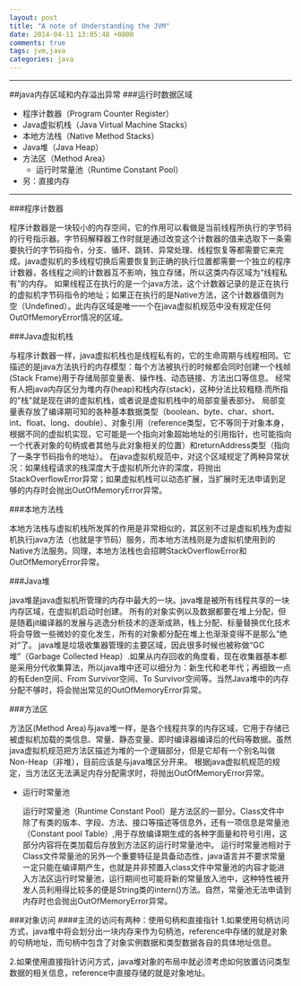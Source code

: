 ```yaml
---
layout: post
title: "A note of Understanding the JVM"
date: 2014-04-11 13:05:48 +0800
comments: true
tags: jvm,java
categories: java
---
```

*****
##java内存区域和内存溢出异常
###运行时数据区域
* 程序计数器（Program Counter Register）
* Java虚拟机栈（Java Virtual Machine Stacks）
* 本地方法栈（Native Method Stacks）
* Java堆（Java Heap）
* 方法区（Method Area）
	* 运行时常量池（Runtime Constant Pool）
* 另：直接内存

*****

###程序计数器


程序计数器是一块较小的内存空间，它的作用可以看做是当前线程所执行的字节码的行号指示器。字节码解释器工作时就是通过改变这个计数器的值来选取下一条需要执行的字节码指令，分支、循环、跳转、异常处理、线程恢复等都需要它来完成。java虚拟机的多线程切换后需要恢复到正确的执行位置都需要一个独立的程序计数器，各线程之间的计数器互不影响，独立存储，所以这类内存区域为“线程私有”的内存。
如果线程正在执行的是一个java方法，这个计数器记录的是正在执行的虚拟机字节码指令的地址；如果正在执行的是Native方法，这个计数器值则为空（Undefined）。此内存区域是唯一一个在java虚拟机规范中没有规定任何OutOfMemoryError情况的区域。
	
###Java虚拟机栈

与程序计数器一样，java虚拟机栈也是线程私有的，它的生命周期与线程相同。它描述的是java方法执行的内存模型：每个方法被执行的时候都会同时创建一个栈帧(Stack Frame)用于存储局部变量表、操作栈、动态链接、方法出口等信息。
经常有人把java内存区分为堆内存(heap)和栈内存(stack)，这种分法比较粗糙.而所指的"栈"就是现在讲的虚拟机栈，或者说是虚拟机栈中的局部变量表部分。
局部变量表存放了编译期可知的各种基本数据类型（boolean、byte、char、short、int、float、long、double）、对象引用（reference类型，它不等同于对象本身，根据不同的虚拟机实现，它可能是一个指向对象超始地址的引用指针，也可能指向一个代表对象的句柄或者其他与此对象相关的位置）和returnAddress类型（指向了一条字节码指令的地址）。
在java虚拟机规范中，对这个区域规定了两种异常状况：如果线程请求的栈深度大于虚拟机所允许的深度，将抛出StackOverflowError异常；如果虚拟机栈可以动态扩展，当扩展时无法申请到足够的内存时会抛出OutOfMemoryError异常。

###本地方法栈

本地方法栈与虚拟机栈所发挥的作用是非常相似的，其区别不过是虚拟机栈为虚拟机执行java方法（也就是字节码）服务，而本地方法栈则是为虚拟机使用到的Native方法服务。同理，本地方法栈也会招聘StackOverflowError和OutOfMemoryError异常。

###Java堆

java堆是java虚拟机所管理的内存中最大的一块。java堆是被所有线程共享的一块内存区域，在虚拟机启动时创建。
所有的对象实例以及数据都要在堆上分配，但是随着jit编译器的发展与逃逸分析技术的逐渐成熟，栈上分配、标量替换优化技术将会导致一些微妙的变化发生，所有的对象都分配在堆上也渐渐变得不是那么“绝对”了。
java堆是垃圾收集器管理的主要区域，因此很多时候也被称做“GC堆”（Garbage Collected Heap）.如果从内存回收的角度看，现在收集器基本都是采用分代收集算法，所以java堆中还可以细分为：新生代和老年代；再细致一点的有Eden空间、From Survivor空间、To Survivor空间等。当然Java堆中的内存分配不够时，将会抛出常见的OutOfMemoryError异常。

###方法区

方法区(Method Area)与java堆一样，是各个线程共享的内存区域，它用于存储已被虚拟机加载的类信息、常量、静态变量、即时编译器编译后的代码等数据。虽然java虚拟机规范把方法区描述为堆的一个逻辑部分，但是它却有一个别名叫做Non-Heap（非堆），目前应该是与java堆区分开来。
根据java虚拟机规范的规定，当方法区无法满足内存分配需求时，将抛出OutOfMemoryError异常。

* 运行时常量池

	运行时常量池（Runtime Constant Pool）是方法区的一部分。Class文件中除了有类的版本、字段、方法、接口等描述等信息外，还有一项信息是常量池（Constant pool Table）,用于存放编译期生成的各种字面量和符号引用，这部分内容将在类加载后存放到方法区的运行时常量池中。
运行时常量池相对于Class文件常量池的另外一个重要特征是具备动态性，java语言并不要求常量一定只能在编译期产生，也就是并非预置入class文件中常量池的内容才能进入方法区运行时常量池，运行期间也可能将新的常量放入池中，这种特性被开发人员利用得比较多的便是String类的intern()方法。自然，常量池无法申请到内存时也会抛出OutOfMemoryError异常。

###对象访问
####主流的访问有两种：使用句柄和直接指针
1.如果使用句柄访问方式，java堆中将会划分出一块内存来作为句柄池，reference中存储的就是对象的句柄地址，而句柄中包含了对象实例数据和类型数据各自的具体地址信息。

2.如果使用直接指针访问方式，java堆对象的布局中就必须考虑如何放置访问类型数据的相关信息，reference中直接存储的就是对象地址。




